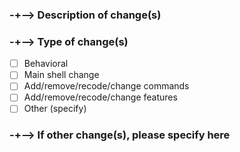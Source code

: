 ### -+--> Description of change(s)
<!-- Describe about your pull request. Note that we only speak Arabic and English, so if you're on any other language than we know, then translate. -->
<!-- Note that you need to be as more descriptive as you can so we can understand this request. -->


### -+--> Type of change(s)
<!-- Specify what kind of changes you made. -->
- [ ] Behavioral
- [ ] Main shell change
- [ ] Add/remove/recode/change commands
- [ ] Add/remove/recode/change features
- [ ] Other (specify)

### -+--> If other change(s), please specify here
<!-- Specify the change that didn't fit into the selection. -->

